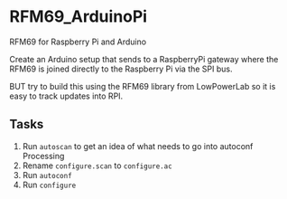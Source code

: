 # RFM69_ArduinoPi
RFM69 for Raspberry Pi and Arduino

Create an Arduino setup that sends to a RaspberryPi gateway where the RFM69 is joined directly to the Raspberry Pi via the SPI bus.

BUT try to build this using the RFM69 library from LowPowerLab so it is easy to track updates into RPI.

## Tasks
1. Run `autoscan` to get an idea of what needs to go into autoconf Processing
1. Rename `configure.scan` to `configure.ac`
1. Run `autoconf`
1. Run `configure`
